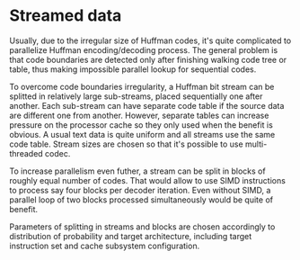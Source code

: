 # Streamed data

Usually, due to the irregular size of Huffman codes, it's quite complicated to parallelize Huffman encoding/decoding process.
The general problem is that code boundaries are detected only after finishing walking code tree or table, thus making impossible
parallel lookup for sequential codes.

To overcome code boundaries irregularity, a Huffman bit stream can be splitted in relatively large sub-streams, placed
sequentially one after another. Each sub-stream can have separate code table if the source data are different one from another.
However, separate tables can increase pressure on the processor cache so they only used when the benefit is obvious. A usual
text data is quite uniform and all streams use the same code table. Stream sizes are chosen so that it's possible to use 
multi-threaded codec.

To increase parallelism even futher, a stream can be split in blocks of roughly equal number of codes. That would allow to use
SIMD instructions to process say four blocks per decoder iteration. Even without SIMD, a parallel loop of two blocks processed
simultaneously would be quite of benefit.

Parameters of splitting in streams and blocks are chosen accordingly to distribution of probability and target architecture,
including target instruction set and cache subsystem configuration.
